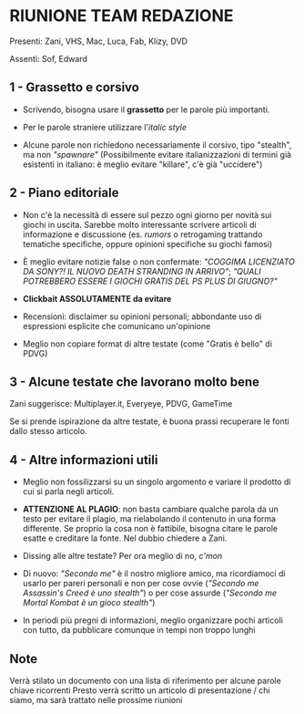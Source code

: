# RIUNIONE TEAM REDAZIONE
Presenti: Zani, VHS, Mac, Luca, Fab, Klizy, DVD

Assenti: Sof, Edward

## 1 - Grassetto e corsivo
 - Scrivendo, bisogna usare il **grassetto** per le parole più importanti.

 - Per le parole straniere utilizzare l'_italic style_

 - Alcune parole non richiedono necessariamente il corsivo, tipo "stealth", ma non _"spawnare"_
(Possibilmente evitare italianizzazioni di termini già esistenti in italiano: è meglio evitare "killare", c'è già "uccidere")

## 2 - Piano editoriale
 - Non c'è la necessità di essere sul pezzo ogni giorno per novità sui giochi in uscita.
Sarebbe molto interessante scrivere articoli di informazione e discussione (es. _rumors_ o retrogaming trattando tematiche specifiche, oppure opinioni specifiche su giochi famosi)

 - È meglio evitare notizie false o non confermate: _"COGGIMA LICENZIATO DA SONY?! IL NUOVO DEATH STRANDING IN ARRIVO"_; _"QUALI POTREBBERO ESSERE I GIOCHI GRATIS DEL PS PLUS DI GIUGNO?"_
  
 - **Clickbait ASSOLUTAMENTE da evitare**
 
 - Recensioni: disclaimer su opinioni personali; abbondante uso di espressioni esplicite che comunicano un'opinione

 - Meglio non copiare format di altre testate (come "Gratis è bello" di PDVG)
 
## 3 - Alcune testate che lavorano molto bene
Zani suggerisce: Multiplayer.it, Everyeye, PDVG, GameTime

Se si prende ispirazione da altre testate, è buona prassi recuperare le fonti dallo stesso articolo.

## 4 - Altre informazioni utili
 - Meglio non fossilizzarsi su un singolo argomento e variare il prodotto di cui si parla negli articoli.

 - **ATTENZIONE AL PLAGIO**: non basta cambiare qualche parola da un testo per evitare il plagio, ma rielabolando il contenuto in una forma differente. Se proprio la cosa non è fattibile, bisogna citare le parole esatte e creditare la fonte. Nel dubbio chiedere a Zani.

 - Dissing alle altre testate? Per ora meglio di no, _c'mon_
 
 - Di nuovo: _"Secondo me"_ è il nostro migliore amico, ma ricordiamoci di usarlo per pareri personali e non per cose ovvie (_"Secondo me Assassin's Creed è uno stealth"_) o per cose assurde (_"Secondo me Mortal Kombat è un gioco stealth"_)

 - In periodi più pregni di informazioni, meglio organizzare pochi articoli con tutto, da pubblicare comunque in tempi non troppo lunghi

## Note
Verrà stilato un documento con una lista di riferimento per alcune parole chiave ricorrenti
Presto verrà scritto un articolo di presentazione / chi siamo, ma sarà trattato nelle prossime riunioni
